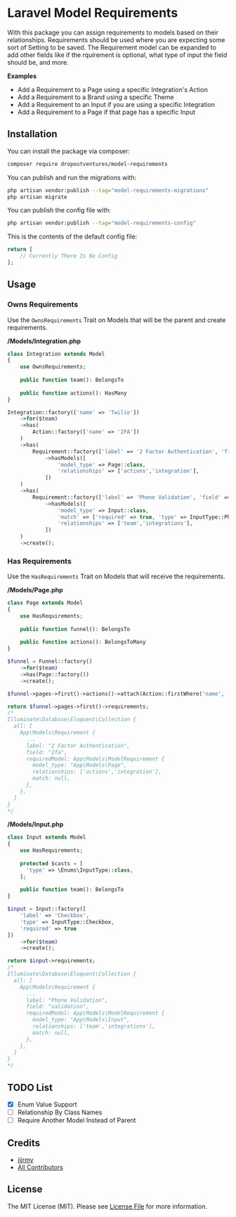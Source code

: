 
# Laravel Model Requirements

With this package you can assign requirements to models based on their relationships. Requirements should be used where you are expecting some sort of Setting to be saved. The Requirement model can be expanded to add other fields like if the rquirement is optional, what type of input the field should be, and more.

**Examples**
- Add a Requirement to a Page using a specific Integration's Action
- Add a Requirement to a Brand using a specific Theme
- Add a Requirement to an Input if you are using a specific Integration
- Add a Requirement to a Page if that page has a specific Input

## Installation

You can install the package via composer:

```bash
composer require dropoutventures/model-requirements
```

You can publish and run the migrations with:

```bash
php artisan vendor:publish --tag="model-requirements-migrations"
php artisan migrate
```

You can publish the config file with:

```bash
php artisan vendor:publish --tag="model-requirements-config"
```

This is the contents of the default config file:

```php
return [
    // Currently There Is No Config
];
```
## Usage

### Owns Requirements

Use the `OwnsRequirements` Trait on Models that will be the parent and create requirements.

**/Models/Integration.php**
```php
class Integration extends Model
{
    use OwnsRequirements;
    
    public function team(): BelongsTo
    
    public function actions(): HasMany
}
```

```php
Integration::factory(['name' => 'Twilio'])
    ->for($team)
    ->has(
        Action::factory(['name' => '2FA'])
    )
    ->has(
        Requirement::factory(['label' => '2 Factor Authentication', 'field' => '2fa'])
            ->hasModels([
                'model_type' => Page::class,
                'relationships' => ['actions','integration'],
            ])
    )
    ->has(
        Requirement::factory(['label' => 'Phone Validation', 'field' => 'validation'])
            ->hasModels([
                'model_type' => Input::class,
                'match' => ['required' => true, 'type' => InputType::Phone],
                'relationships' => ['team','integrations'],
            ])
    )
    ->create();
```

### Has Requirements

Use the `HasRequirements` Trait on Models that will receive the requirements.

**/Models/Page.php**
```php
class Page extends Model
{
    use HasRequirements;
    
    public function funnel(): BelongsTo
    
    public function actions(): BelongsToMany
}
```

```php
$funnel = Funnel::factory()
    ->for($team)
    ->has(Page::factory())
    ->create();

$funnel->pages->first()->actions()->attach(Action::firstWhere('name', '2FA'));

return $funnel->pages->first()->requirements;
/*
Illuminate\Database\Eloquent\Collection {
  all: [
    App\Models\Requirement {
      ...
      label: "2 Factor Authentication",
      field: "2fa",
      requiredModel: App\Models\ModelRequirement {
        model_type: "App\Models\Page",
        relationships: ['actions','integration'],
        match: null,
      },
    },
  ]
}
*/
```

**/Models/Input.php**
```php
class Input extends Model
{
    use HasRequirements;
    
    protected $casts = [
      'type' => \Enums\InputType::class,
    ];
    
    public function team(): BelongsTo
}
```

```php
$input = Input::factory([
    'label' => 'Checkbox',
    'type' => InputType::Checkbox,
    'required' => true
])
    ->for($team)
    ->create();

return $input->requirements;
/*
Illuminate\Database\Eloquent\Collection {
  all: [
    App\Models\Requirement {
      ...
      label: "Phone Validation",
      field: "validation",
      requiredModel: App\Models\ModelRequirement {
        model_type: "App\Models\Input",
        relationships: ['team','integrations'],
        match: null,
      },
    },
  ]
}
*/
```

## TODO List
- [x] Enum Value Support
- [ ] Relationship By Class Names
- [ ] Require Another Model Instead of Parent

## Credits

- [jjjrmy](https://github.com/jjjrmy)
- [All Contributors](../../contributors)

## License

The MIT License (MIT). Please see [License File](LICENSE.md) for more information.
